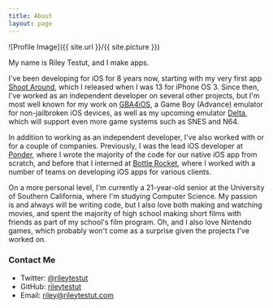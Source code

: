 ```yaml
---
title: About
layout: page
---
```

![Profile Image]({{ site.url }}/{{ site.picture }})

My name is Riley Testut, and I make apps.

I've been developing for iOS for 8 years now, starting with my very first app [Shoot Around](https://github.com/rileytestut/Shoot-Around), which I released when I was 13 for iPhone OS 3. Since then, I've worked as an independent developer on several other projects, but I'm most well known for my work on [GBA4iOS](http://gba4iosapp.com), a Game Boy (Advance) emulator for non-jailbroken iOS devices, as well as my upcoming emulator [Delta](http://deltaemulator.com), which will support even more game systems such as SNES and N64.

In addition to working as an independent developer, I've also worked with or for a couple of companies. Previously, I was the lead iOS developer at [Ponder](http://www.teenvogue.com/story/ponder-app-anti-social-media), where I wrote the majority of the code for our native iOS app from scratch, and before that I interned at [Bottle Rocket](http://www.bottlerocketstudios.com/index.html), where I worked with a number of teams on developing iOS apps for various clients.

On a more personal level, I'm currently a 21-year-old senior at the University of Southern California, where I'm studying Computer Science. My passion is and always will be writing code, but I also love both making and watching movies, and spent the majority of high school making short films with friends as part of my school's film program. Oh, and I also love Nintendo games, which probably won't come as a surprise given the projects I've worked on.

### **Contact Me**
- Twitter: [@rileytestut](http://twitter.com/rileytestut)
- GitHub: [rileytestut](http://github.com/rileytestut)
- Email: [riley@rileytestut.com](mailto:riley@rileytestut.com)

